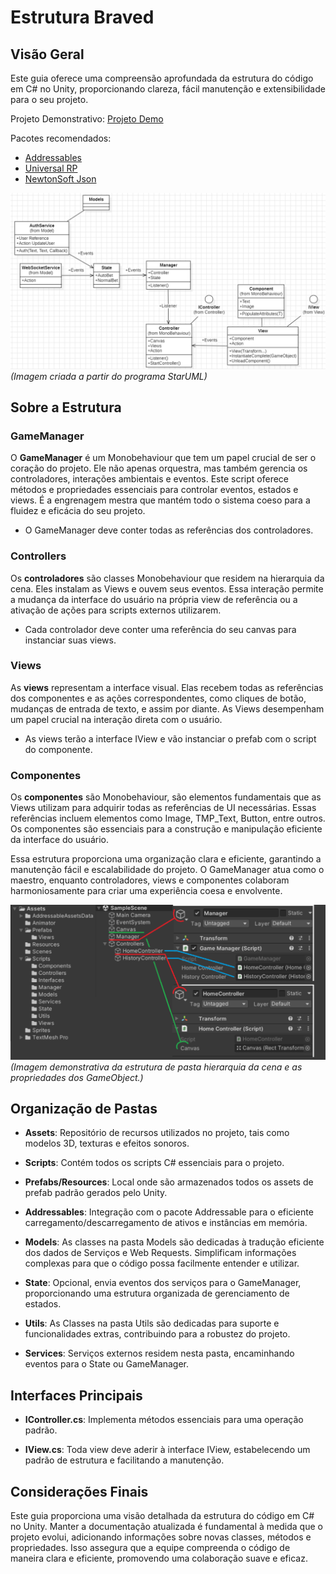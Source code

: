 # Estrutura Braved

## Visão Geral

Este guia oferece uma compreensão aprofundada da estrutura do código em C# no Unity, proporcionando clareza, fácil manutenção e extensibilidade para o seu projeto.

Projeto Demonstrativo: [Projeto Demo](https://github.com/valdecidanilo/Struct-Braved)

Pacotes recomendados:
- [Addressables](https://docs.unity3d.com/Manual/com.unity.addressables.html)
- [Universal RP](https://docs.unity3d.com/Packages/com.unity.render-pipelines.universal@17.0/manual/index.html)
- [NewtonSoft Json](https://github.com/applejag/Newtonsoft.Json-for-Unity/wiki/Install-official-via-UPM)

![UML da estrutura](https://github.com/valdecidanilo/Struct-Braved/blob/main/blob/struct.png?raw=true)
*(Imagem criada a partir do programa StarUML)*

## Sobre a Estrutura

### GameManager

O **GameManager** é um Monobehaviour que tem um papel crucial de ser o coração do projeto. Ele não apenas orquestra, mas também gerencia os controladores, interações ambientais e eventos. Este script oferece métodos e propriedades essenciais para controlar eventos, estados e views. É a engrenagem mestra que mantém todo o sistema coeso para a fluidez e eficácia do seu projeto. 
- O GameManager deve conter todas as referências dos controladores.

### Controllers

Os **controladores** são classes Monobehaviour que residem na hierarquia da cena. Eles instalam as Views e ouvem seus eventos. Essa interação permite a mudança da interface do usuário na própria view de referência ou a ativação de ações para scripts externos utilizarem. 
- Cada controlador deve conter uma referência do seu canvas para instanciar suas views.

### Views

As **views** representam a interface visual. Elas recebem todas as referências dos componentes e as ações correspondentes, como cliques de botão, mudanças de entrada de texto, e assim por diante. As Views desempenham um papel crucial na interação direta com o usuário. 
- As views terão a interface IView e vão instanciar o prefab com o script do componente.

### Componentes

Os **componentes** são Monobehaviour, são elementos fundamentais que as Views utilizam para adquirir todas as referências de UI necessárias. Essas referências incluem elementos como Image, TMP_Text, Button, entre outros. Os componentes são essenciais para a construção e manipulação eficiente da interface do usuário.

Essa estrutura proporciona uma organização clara e eficiente, garantindo a manutenção fácil e escalabilidade do projeto. O GameManager atua como o maestro, enquanto controladores, views e componentes colaboram harmoniosamente para criar uma experiência coesa e envolvente.

![Hierarquia da estruturação](https://github.com/valdecidanilo/Struct-Braved/blob/main/blob/hierarchy.png?raw=true)
*(Imagem demonstrativa da estrutura de pasta hierarquia da cena e as propriedades dos GameObject.)*

## Organização de Pastas

- **Assets**: Repositório de recursos utilizados no projeto, tais como modelos 3D, texturas e efeitos sonoros.
  
- **Scripts**: Contém todos os scripts C# essenciais para o projeto.
  
- **Prefabs/Resources**: Local onde são armazenados todos os assets de prefab padrão gerados pelo Unity.
  
- **Addressables**: Integração com o pacote Addressable para o eficiente carregamento/descarregamento de ativos e instâncias em memória.
  
- **Models**: As classes na pasta Models são dedicadas à tradução eficiente dos dados de Serviços e Web Requests. Simplificam informações complexas para que o código possa facilmente entender e utilizar.
  
- **State**: Opcional, envia eventos dos serviços para o GameManager, proporcionando uma estrutura organizada de gerenciamento de estados.
  
- **Utils**: As Classes na pasta Utils são dedicadas para suporte e funcionalidades extras, contribuindo para a robustez do projeto.
  
- **Services**: Serviços externos residem nesta pasta, encaminhando eventos para o State ou GameManager.

## Interfaces Principais

- **IController.cs**: Implementa métodos essenciais para uma operação padrão.

- **IView.cs**: Toda view deve aderir à interface IView, estabelecendo um padrão de estrutura e facilitando a manutenção.

## Considerações Finais

Este guia proporciona uma visão detalhada da estrutura do código em C# no Unity. Manter a documentação atualizada é fundamental à medida que o projeto evolui, adicionando informações sobre novas classes, métodos e propriedades. Isso assegura que a equipe compreenda o código de maneira clara e eficiente, promovendo uma colaboração suave e eficaz.
